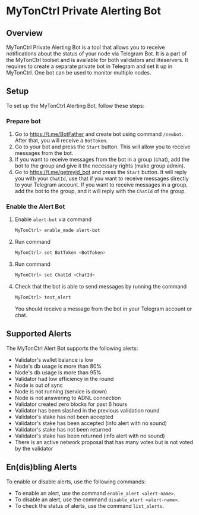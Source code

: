 # MyTonCtrl Private Alerting Bot

## Overview

MyTonCtrl Private Alerting Bot is a tool that allows you to receive notifications about the status of your node via Telegram Bot. 
It is a part of the MyTonCtrl toolset and is available for both validators and liteservers. It requires to create a separate private bot in Telegram and set it up in MyTonCtrl. One bot can be used to monitor multiple nodes.

## Setup

To set up the MyTonCtrl Alerting Bot, follow these steps:

### Prepare bot

1. Go to https://t.me/BotFather and create bot using command `/newbot`. After that, you will receive a `BotToken`.
2. Go to your bot and press the `Start` button. This will allow you to receive messages from the bot.
3. If you want to receive messages from the bot in a group (chat), add the bot to the group and give it the necessary rights (make group admin).
4. Go to https://t.me/getmyid_bot and press the `Start` button. It will reply you with your `ChatId`, use that if you want to receive messages directly to your Telegram account.
If you want to receive messages in a group, add the bot to the group, and it will reply with the `ChatId` of the group.

### Enable the Alert Bot

1. Enable `alert-bot` via command

    ```bash
    MyTonCtrl> enable_mode alert-bot
    ```
2. Run command

    ```bash
    MyTonCtrl> set BotToken <BotToken>
    ```
3. Run command

    ```bash
    MyTonCtrl> set ChatId <ChatId>
    ```

4. Check that the bot is able to send messages by running the command

    ```bash
    MyTonCtrl> test_alert
    ``` 
    You should receive a message from the bot in your Telegram account or chat.


## Supported Alerts

The MyTonCtrl Alert Bot supports the following alerts:

* Validator's wallet balance is low
* Node's db usage is more than 80%
* Node's db usage is more than 95%
* Validator had low efficiency in the round
* Node is out of sync
* Node is not running (service is down)
* Node is not answering to ADNL connection
* Validator created zero blocks for past 6 hours
* Validator has been slashed in the previous validation round
* Validator's stake has not been accepted
* Validator's stake has been accepted (info alert with no sound)
* Validator's stake has not been returned
* Validator's stake has been returned (info alert with no sound)
* There is an active network proposal that has many votes but is not voted by the validator

## En(dis)bling Alerts

To enable or disable alerts, use the following commands:

* To enable an alert, use the command `enable_alert <alert-name>`.
* To disable an alert, use the command `disable_alert <alert-name>`.
* To check the status of alerts, use the command `list_alerts`.
